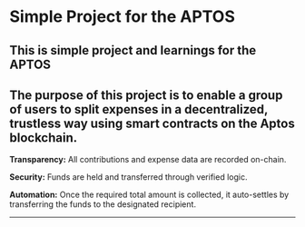 # Simple Project for the APTOS
This is simple project and learnings for the APTOS 
-----------------------------------------------------------------------------------------------------------------------------------------------------------------
**The purpose of this project is to enable a group of users to split expenses in a decentralized, trustless way using smart contracts on the Aptos blockchain.**
-----------------------------------------------------------------------------------------------------------------------------------------------------------------
**Transparency:** All contributions and expense data are recorded on-chain.

**Security:** Funds are held and transferred through verified logic.

**Automation:** Once the required total amount is collected, it auto-settles by transferring the funds to the designated recipient.

-----------------------------------------------------------------------------------------------------------------------------------------------------------------





